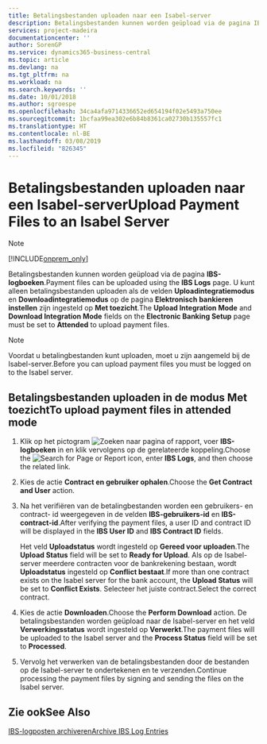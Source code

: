```yaml
---
title: Betalingsbestanden uploaden naar een Isabel-server
description: Betalingsbestanden kunnen worden geüpload via de pagina IBS-logboeken. U kunt alleen betalingsbestanden uploaden als de velden Uploadintegratiemodus en Downloadintegratiemodus op de pagina Elektronisch bankieren instellen zijn ingesteld op Met toezicht.
services: project-madeira
documentationcenter: ''
author: SorenGP
ms.service: dynamics365-business-central
ms.topic: article
ms.devlang: na
ms.tgt_pltfrm: na
ms.workload: na
ms.search.keywords: ''
ms.date: 10/01/2018
ms.author: sgroespe
ms.openlocfilehash: 34ca4afa9714336652ed654194f02e5493a750ee
ms.sourcegitcommit: 1bcfaa99ea302e6b84b8361ca02730b135557fc1
ms.translationtype: HT
ms.contentlocale: nl-BE
ms.lasthandoff: 03/08/2019
ms.locfileid: "826345"
---
```

# <a name="upload-payment-files-to-an-isabel-server"></a><span data-ttu-id="2d359-104">Betalingsbestanden uploaden naar een Isabel-server</span><span class="sxs-lookup"><span data-stu-id="2d359-104">Upload Payment Files to an Isabel Server</span></span>
> [!Note]
> [!INCLUDE[onprem_only](../../includes/onprem_only_md.md)]

<span data-ttu-id="2d359-105">Betalingsbestanden kunnen worden geüpload via de pagina **IBS-logboeken**.</span><span class="sxs-lookup"><span data-stu-id="2d359-105">Payment files can be uploaded using the **IBS Logs** page.</span></span> <span data-ttu-id="2d359-106">U kunt alleen betalingsbestanden uploaden als de velden **Uploadintegratiemodus** en **Downloadintegratiemodus** op de pagina **Elektronisch bankieren instellen** zijn ingesteld op **Met toezicht**.</span><span class="sxs-lookup"><span data-stu-id="2d359-106">The **Upload Integration Mode** and **Download Integration Mode** fields on the **Electronic Banking Setup** page must be set to **Attended** to upload payment files.</span></span>  

> [!NOTE]  
>  <span data-ttu-id="2d359-107">Voordat u betalingbestanden kunt uploaden, moet u zijn aangemeld bij de Isabel-server.</span><span class="sxs-lookup"><span data-stu-id="2d359-107">Before you can upload payment files you must be logged on to the Isabel server.</span></span>  

## <a name="to-upload-payment-files-in-attended-mode"></a><span data-ttu-id="2d359-108">Betalingsbestanden uploaden in de modus Met toezicht</span><span class="sxs-lookup"><span data-stu-id="2d359-108">To upload payment files in attended mode</span></span>  

1.  <span data-ttu-id="2d359-109">Klik op het pictogram ![Zoeken naar pagina of rapport](../../media/ui-search/search_small.png "pictogram Zoeken naar pagina of rapport"), voer **IBS-logboeken** in en klik vervolgens op de gerelateerde koppeling.</span><span class="sxs-lookup"><span data-stu-id="2d359-109">Choose the ![Search for Page or Report](../../media/ui-search/search_small.png "Search for Page or Report icon") icon, enter **IBS Logs**, and then choose the related link.</span></span>  
2.  <span data-ttu-id="2d359-110">Kies de actie **Contract en gebruiker ophalen**.</span><span class="sxs-lookup"><span data-stu-id="2d359-110">Choose the **Get Contract and User** action.</span></span>  
3.  <span data-ttu-id="2d359-111">Na het verifiëren van de betalingbestanden worden een gebruikers- en contract- id weergegeven in de velden **IBS-gebruikers-id** en **IBS-contract-id**.</span><span class="sxs-lookup"><span data-stu-id="2d359-111">After verifying the payment files, a user ID and contract ID will be displayed in the **IBS User ID** and **IBS Contract ID** fields.</span></span>  

    <span data-ttu-id="2d359-112">Het veld **Uploadstatus** wordt ingesteld op **Gereed voor uploaden**.</span><span class="sxs-lookup"><span data-stu-id="2d359-112">The **Upload Status** field will be set to **Ready for Upload**.</span></span> <span data-ttu-id="2d359-113">Als op de Isabel-server meerdere contracten voor de bankrekening bestaan, wordt **Uploadstatus** ingesteld op **Conflict bestaat**.</span><span class="sxs-lookup"><span data-stu-id="2d359-113">If more than one contract exists on the Isabel server for the bank account, the **Upload Status** will be set to **Conflict Exists**.</span></span> <span data-ttu-id="2d359-114">Selecteer het juiste contract.</span><span class="sxs-lookup"><span data-stu-id="2d359-114">Select the correct contract.</span></span>  

4.  <span data-ttu-id="2d359-115">Kies de actie **Downloaden**.</span><span class="sxs-lookup"><span data-stu-id="2d359-115">Choose the **Perform Download** action.</span></span> <span data-ttu-id="2d359-116">De betalingsbestanden worden geüpload naar de Isabel-server en het veld **Verwerkingsstatus** wordt ingesteld op **Verwerkt**.</span><span class="sxs-lookup"><span data-stu-id="2d359-116">The payment files will be uploaded to the Isabel server and the **Process Status** field will be set to **Processed**.</span></span>  
5.  <span data-ttu-id="2d359-117">Vervolg het verwerken van de betalingsbestanden door de bestanden op de Isabel-server te ondertekenen en te verzenden.</span><span class="sxs-lookup"><span data-stu-id="2d359-117">Continue processing the payment files by signing and sending the files on the Isabel server.</span></span>  

## <a name="see-also"></a><span data-ttu-id="2d359-118">Zie ook</span><span class="sxs-lookup"><span data-stu-id="2d359-118">See Also</span></span>  
 [<span data-ttu-id="2d359-119">IBS-logposten archiveren</span><span class="sxs-lookup"><span data-stu-id="2d359-119">Archive IBS Log Entries</span></span>](how-to-archive-ibs-log-entries.md)
